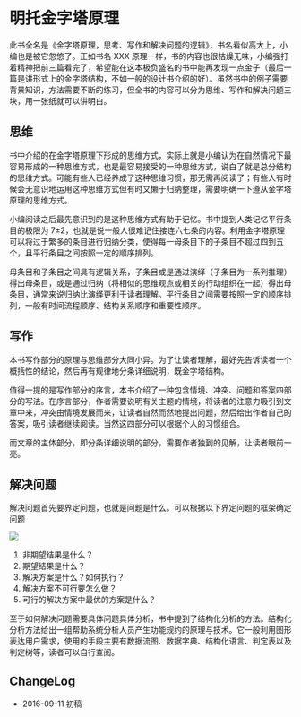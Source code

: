 # 明托金字塔原理


此书全名是《金字塔原理，思考、写作和解决问题的逻辑》，书名看似高大上，小编也是被它忽悠了。正如书名 XXX 原理一样，书的内容也很枯燥无味，小编强打着精神把前三篇看完了，希望能在这本极负盛名的书中能再发现一点金子（最后一篇是讲形式上的金字塔结构，不如一般的设计书介绍的好）。虽然书中的例子需要背景知识，方法需要不断的练习，但全书的内容可以分为思维、写作和解决问题三块，用一张纸就可以讲明白。

## 思维

书中介绍的在金字塔原理下形成的思维方式，实际上就是小编认为在自然情况下最容易形成的一种思维方式，也是最容易接受的一种思维方式，说白了就是总分结构的思维方式。可能有些人已经养成了这种思维习惯，那无需再阅读了；有些人有时候会无意识地运用这种思维方式但有时又懒于归纳整理，需要明确一下遵从金字塔原理的思维方式。

小编阅读之后最先意识到的是这种思维方式有助于记忆。书中提到人类记忆平行条目的极限为 7±2，也就是说一般人很难记住接连六七条的内容。利用金字塔原理可以将过于繁多的条目进行归纳分类，使得每一母条目下的子条目不超过四到五个，且平行条目之间按照一定的顺序排列。

母条目和子条目之间具有逻辑关系，子条目或是通过演绎（子条目为一系列推理）得出母条目，或是通过归纳（将相似的思维观点或相关的行动组织在一起）得出母条目，通常来说归纳比演绎更利于读者理解。平行条目之间需要按照一定的顺序排列，一般有时间流程顺序、结构关系顺序和重要性顺序。

## 写作

本书写作部分的原理与思维部分大同小异。为了让读者理解，最好先告诉读者一个概括性的结论，然后再有规律地分条详细说明，既金字塔结构。

值得一提的是写作部分的序言，本书介绍了一种包含情境、冲突、问题和答案四部分的写法。在序言部分，作者需要说明有关主题的情境，将读者的注意力吸引到文章中来，冲突由情境发展而来，让读者自然而然地提出问题，然后给出作者自己的答案，吸引读者继续阅读。当然这四部分可以根据个人的习惯组合。

而文章的主体部分，即分条详细说明的部分，需要作者独到的见解，让读者眼前一亮。

## 解决问题

解决问题首先要界定问题，也就是问题是什么。可以根据以下界定问题的框架确定问题

![](https://xieting-img.oss-cn-hangzhou.aliyuncs.com/Minto_Pyramid_Principle.jpeg)

1. 非期望结果是什么？
2. 期望结果是什么？
3. 解决方案是什么？如何执行？
4. 解决方案不可行要怎么做？
5. 可行的解决方案中最优的方案是什么？

至于如何解决问题需要具体问题具体分析，书中提到了结构化分析的方法。结构化分析方法给出一组帮助系统分析人员产生功能规约的原理与技术。它一般利用图形表达用户需求，使用的手段主要有数据流图、数据字典、结构化语言、判定表以及判定树等，读者可以自行查阅。

## ChangeLog

- 2016-09-11 初稿

